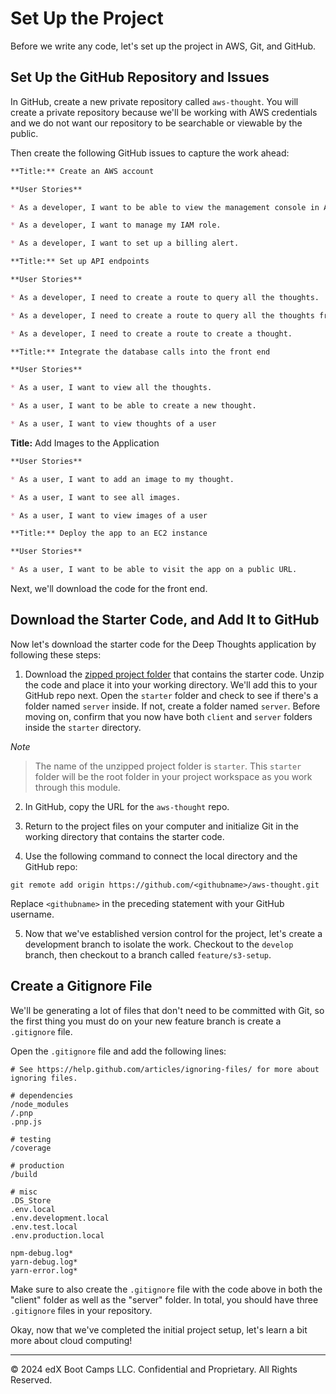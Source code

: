 # Set Up the Project

Before we write any code, let's set up the project in AWS, Git, and GitHub.

## Set Up the GitHub Repository and Issues

In GitHub, create a new private repository called `aws-thought`. You will create a private repository because we'll be working with AWS credentials and we do not want our repository to be searchable or viewable by the public.

Then create the following GitHub issues to capture the work ahead:

```markdown
**Title:** Create an AWS account

**User Stories**

* As a developer, I want to be able to view the management console in AWS.

* As a developer, I want to manage my IAM role.

* As a developer, I want to set up a billing alert.
```

```markdown
**Title:** Set up API endpoints

**User Stories**

* As a developer, I need to create a route to query all the thoughts.

* As a developer, I need to create a route to query all the thoughts from a user.

* As a developer, I need to create a route to create a thought.
```

```markdown
**Title:** Integrate the database calls into the front end

**User Stories**

* As a user, I want to view all the thoughts.

* As a user, I want to be able to create a new thought.

* As a user, I want to view thoughts of a user
```

**Title:** Add Images to the Application

```markdown
**User Stories**

* As a user, I want to add an image to my thought.

* As a user, I want to see all images.

* As a user, I want to view images of a user
```

```markdown
**Title:** Deploy the app to an EC2 instance

**User Stories**

* As a user, I want to be able to visit the app on a public URL.
```

Next, we'll download the code for the front end.

## Download the Starter Code, and Add It to GitHub

Now let's download the starter code for the Deep Thoughts application by following these steps:

1. Download the [zipped project folder](https://static.fullstack-bootcamp.com/continuation-courses/aws/module-1/aws-thought.zip) that contains the starter code. Unzip the code and place it into your working directory. We'll add this to your GitHub repo next. Open the `starter` folder and check to see if there's a folder named `server` inside. If not, create a folder named `server`. Before moving on, confirm that you now have both `client` and `server` folders inside the `starter` directory.

*Note*

> The name of the unzipped project folder is `starter`. This `starter` folder will be the root folder in your project workspace as you work through this module.

2. In GitHub, copy the URL for the `aws-thought` repo.

3. Return to the project files on your computer and initialize Git in the working directory that contains the starter code.

4. Use the following command to connect the local directory and the GitHub repo:

```console
git remote add origin https://github.com/<githubname>/aws-thought.git
```

Replace `<githubname>` in the preceding statement with your GitHub username.

5. Now that we've established version control for the project, let's create a development branch to isolate the work. Checkout to the `develop` branch, then checkout to a branch called `feature/s3-setup`.

## Create a Gitignore File

We'll be generating a lot of files that don't need to be committed with Git, so the first thing you must do on your new feature branch is create a `.gitignore` file.

Open the `.gitignore` file and add the following lines:

```
# See https://help.github.com/articles/ignoring-files/ for more about ignoring files.

# dependencies
/node_modules
/.pnp
.pnp.js

# testing
/coverage

# production
/build

# misc
.DS_Store
.env.local
.env.development.local
.env.test.local
.env.production.local

npm-debug.log*
yarn-debug.log*
yarn-error.log*
```

Make sure to also create the `.gitignore` file with the code above in both the "client" folder as well as the "server" folder. In total, you should have three `.gitignore` files in your repository.

Okay, now that we've completed the initial project setup, let's learn a bit more about cloud computing!

---
© 2024 edX Boot Camps LLC. Confidential and Proprietary. All Rights Reserved.